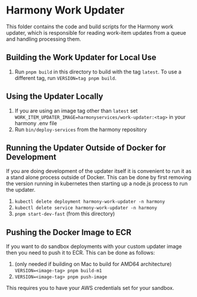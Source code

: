 # Harmony Work Updater

This folder contains the code and build scripts for the Harmony work updater,
which is responsible for reading work-item updates from a queue and handling processing them.

## Building the Work Updater for Local Use

1. Run `pnpm build` in this directory to build with the tag `latest`. To use a different tag,
   run `VERSION=tag pnpm build`.

## Using the Updater Locally

1. If you are using an image tag other than `latest` set `WORK_ITEM_UPDATER_IMAGE=harmonyservices/work-updater:<tag>` in your harmony .env file
2. Run `bin/deploy-services` from the harmony repository

## Running the Updater Outside of Docker for Development

If you are doing development of the updater itself it is convenient to run it as a stand
alone process outside of Docker. This can be done by first removing the version running in
kubernetes then starting up a node.js process to run the updater.
1. `kubectl delete deployment harmony-work-updater -n harmony`
2. `kubectl delete service harmony-work-updater -n harmony`
3. `pnpm start-dev-fast` (from this directory)

## Pushing the Docker Image to ECR

If you want to do sandbox deployments with your custom updater image then you need to
push it to ECR. This can be done as follows:

1. (only needed if building on Mac to build for AMD64 architecture)
   `VERSION=<image-tag> pnpm build-m1`
2. `VERSION=<image-tag> pnpm push-image`

This requires you to have your AWS credentials set for your sandbox.